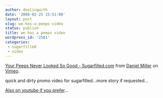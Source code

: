 ```yaml
---
author: dealingwith
date: '2008-02-25 15:51:00'
layout: post
slug: we-has-a-peeps-video
status: publish
title: we has a peeps video
wordpress_id: '2501'
categories:
 - sugarfilled
 - video
---
```



[Your Peeps Never Looked So Good - Sugarfilled.com][1] from [Daniel Miller][2]
on [Vimeo][3].

quick and dirty promo video for sugarfilled...more story if requested...

[Also on youtube if you prefer][4]...

   [1]: http://www.vimeo.com/726868/l:embed_726868

   [2]: http://www.vimeo.com/danielsjourney/l:embed_726868

   [3]: http://vimeo.com/l:embed_726868

   [4]: http://youtube.com/watch?v=Xh_5GI1pAvw

